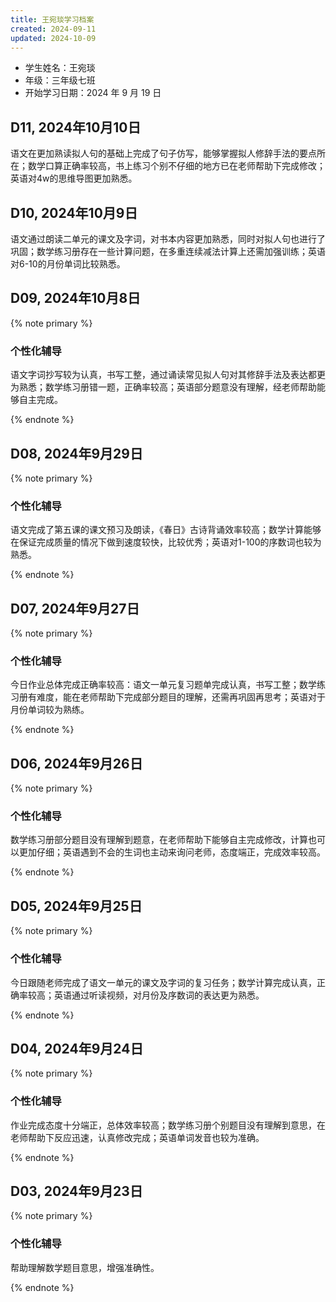 ```yaml
---
title: 王宛琰学习档案
created: 2024-09-11
updated: 2024-10-09
---
```


- 学生姓名：王宛琰
- 年级：三年级七班
- 开始学习日期：2024 年 9 月 19 日

## D11, 2024年10月10日

语文在更加熟读拟人句的基础上完成了句子仿写，能够掌握拟人修辞手法的要点所在；数学口算正确率较高，书上练习个别不仔细的地方已在老师帮助下完成修改；英语对4w的思维导图更加熟悉。

## D10, 2024年10月9日

语文通过朗读二单元的课文及字词，对书本内容更加熟悉，同时对拟人句也进行了巩固；数学练习册存在一些计算问题，在多重连续减法计算上还需加强训练；英语对6-10的月份单词比较熟悉。

## D09, 2024年10月8日

{% note primary %}

### 个性化辅导

语文字词抄写较为认真，书写工整，通过诵读常见拟人句对其修辞手法及表达都更为熟悉；数学练习册错一题，正确率较高；英语部分题意没有理解，经老师帮助能够自主完成。

{% endnote %}

## D08, 2024年9月29日

{% note primary %}

### 个性化辅导

语文完成了第五课的课文预习及朗读，《春日》古诗背诵效率较高；数学计算能够在保证完成质量的情况下做到速度较快，比较优秀；英语对1-100的序数词也较为熟悉。

{% endnote %}

## D07, 2024年9月27日

{% note primary %}

### 个性化辅导

今日作业总体完成正确率较高：语文一单元复习题单完成认真，书写工整；数学练习册有难度，能在老师帮助下完成部分题目的理解，还需再巩固再思考；英语对于月份单词较为熟练。

{% endnote %}

## D06, 2024年9月26日

{% note primary %}

### 个性化辅导

数学练习册部分题目没有理解到题意，在老师帮助下能够自主完成修改，计算也可以更加仔细；英语遇到不会的生词也主动来询问老师，态度端正，完成效率较高。

{% endnote %}

## D05, 2024年9月25日

{% note primary %}

### 个性化辅导

今日跟随老师完成了语文一单元的课文及字词的复习任务；数学计算完成认真，正确率较高；英语通过听读视频，对月份及序数词的表达更为熟悉。

{% endnote %}

## D04, 2024年9月24日

{% note primary %}

### 个性化辅导

作业完成态度十分端正，总体效率较高；数学练习册个别题目没有理解到意思，在老师帮助下反应迅速，认真修改完成；英语单词发音也较为准确。

{% endnote %}

## D03, 2024年9月23日

{% note primary %}

### 个性化辅导

帮助理解数学题目意思，增强准确性。

{% endnote %}
